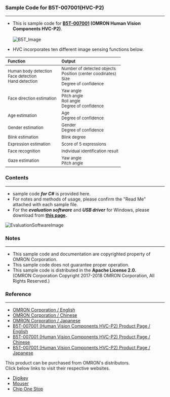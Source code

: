 ### Sample Code for B5T-007001(HVC-P2)
***
- This is sample code for **[B5T-007001](https://www.components.omron.com/mobile/hvc_p2) (OMRON Human Vision Components HVC-P2)**.<br><br>
![B5T_Image](https://user-images.githubusercontent.com/45954736/57432409-c778d800-7270-11e9-8ffa-b877cb26bae5.png)

- HVC incorporates ten different image sensing functions below.




|<font size="2">Function                  |<font size="2">Output|
|:--|:--
|<font size="2">Human body detection<br>Face detection<br>Hand detection  |<font size="2">Number of detected objects<br>Position (center coodinates)<br>Size<br>Degree of confidence|
|<font size="2">Face direction estimation                                 |<font size="2">Yaw angle<br>Pitch angle<br>Roll angle<br>Degree of confidence
|<font size="2">Age estimation                                            |<font size="2">Age<br>Degree of confidence|
|<font size="2">Gender estimation                                         |<font size="2">Gender<br>Degree of confidence
|<font size="2">Blink estimation                                          |<font size="2">Blink degree|
|<font size="2">Expression estimation                                     |<font size="2">Score of 5 expressions
|<font size="2">Face recognition                                          |<font size="2">Individual identification result|
|<font size="2">Gaze estimation                                           |<font size="2">Yaw angle<br>Pitch angle|

### Contents
***
 - sample code ***for C#*** is provided here.<br>
 - For notes and methods of usage, please confirm the "Read Me" attached with each sample file.
 - For the ***evaluation software*** and ***USB driver*** for Windows, please download from <B>[this page](https://www.components.omron.com/mobile/hvc_p2).</B>
 
 ![EvaluationSoftwareImage](https://user-images.githubusercontent.com/45954736/57433522-a82f7a00-7273-11e9-92eb-c3648ed695d7.png)

### Notes
***
* This sample code and documentation are copyrighted property of OMRON Corporation.
* This sample code does not guarantee proper operation.
* This sample code is distributed in the <B>Apache License 2.0.</B>
<br><span>     </span>(OMRON Corporation Copyright 2017-2018 OMRON Corporation, All Rights Reserved.)

### Reference
***
- [OMRON Corporation / English](https://www.omron.com/)
- [OMRON Corporation / Chinese](https://www.omron.com.cn/)
- [OMRON Corporation / Japanese](https://www.omron.co.jp/)
- [B5T-007001 (Human Vision Components HVC-P2) Product Page / English](https://www.components.omron.com/mobile/hvc_p2)
- [B5T-007001 (Human Vision Components HVC-P2) Product Page / Chinese](https://www.ecb.omron.com.cn/web/cn/mobile/hvc_p2)
- [B5T-007001 (Human Vision Components HVC-P2) Product Page / Japanese](https://www.omron.co.jp/ecb/product-info/image-sensing-/b5t-007001)

This product can be purchased from OMRON's distributors. <br>
Click below links to visit their respective websites.
- [Digikey](https://www.digikey.jp/products/en/sensors-transducers/image-sensors-camera/532?FV=fffc0027&k=B5T&pkeyword=B5T&cur=JPY&lang=en)
- [Mouser](https://www.mouser.jp/Search/Refine?Keyword=B5T%E2%80%90007001)
- [Chip One Stop](https://www.chip1stop.com/view/searchResult/SearchResultTop?dispPartIds=OMRO-0134830%7COMRO-0134831%7COMRO-0129488&cid=omronsensin)

